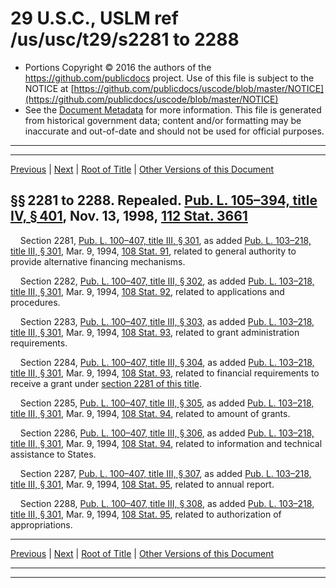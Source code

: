 ---
---

# 29 U.S.C., USLM ref /us/usc/t29/s2281 to 2288

* Portions Copyright © 2016 the authors of the https://github.com/publicdocs project.
  Use of this file is subject to the NOTICE at [https://github.com/publicdocs/uscode/blob/master/NOTICE](https://github.com/publicdocs/uscode/blob/master/NOTICE)
* See the [Document Metadata](././../../../../..//README.md) for more information.
  This file is generated from historical government data; content and/or formatting may be inaccurate and out-of-date and should not be used for official purposes.

----------
----------

[Previous](./../../../../..//us/usc/t29/ch24/schIII/m__us_usc_t29_ch24_schIII.md) | [Next](./../../../../..//us/usc/t29/ch25/m__us_usc_t29_ch25.md) | [Root of Title](./../../../../../) | [Other Versions of this Document](https://publicdocs.github.io/go/links?ns=uslm&ref=%2Fus%2Fusc%2Ft29%2Fs2281+to+2288)

## §§ 2281 to 2288. Repealed. [Pub. L. 105–394, title IV, § 401][/us/pl/105/394/s401], Nov. 13, 1998, [112 Stat. 3661][/us/stat/112/3661]

    Section 2281, [Pub. L. 100–407, title III, § 301][/us/pl/100/407/s301], as added [Pub. L. 103–218, title III, § 301][/us/pl/103/218/s301], Mar. 9, 1994, [108 Stat. 91][/us/stat/108/91], related to general authority to provide alternative financing mechanisms.

    Section 2282, [Pub. L. 100–407, title III, § 302][/us/pl/100/407/s302], as added [Pub. L. 103–218, title III, § 301][/us/pl/103/218/s301], Mar. 9, 1994, [108 Stat. 92][/us/stat/108/92], related to applications and procedures.

    Section 2283, [Pub. L. 100–407, title III, § 303][/us/pl/100/407/s303], as added [Pub. L. 103–218, title III, § 301][/us/pl/103/218/s301], Mar. 9, 1994, [108 Stat. 93][/us/stat/108/93], related to grant administration requirements.

    Section 2284, [Pub. L. 100–407, title III, § 304][/us/pl/100/407/s304], as added [Pub. L. 103–218, title III, § 301][/us/pl/103/218/s301], Mar. 9, 1994, [108 Stat. 93][/us/stat/108/93], related to financial requirements to receive a grant under [section 2281 of this title][/us/usc/t29/s2281].

    Section 2285, [Pub. L. 100–407, title III, § 305][/us/pl/100/407/s305], as added [Pub. L. 103–218, title III, § 301][/us/pl/103/218/s301], Mar. 9, 1994, [108 Stat. 94][/us/stat/108/94], related to amount of grants.

    Section 2286, [Pub. L. 100–407, title III, § 306][/us/pl/100/407/s306], as added [Pub. L. 103–218, title III, § 301][/us/pl/103/218/s301], Mar. 9, 1994, [108 Stat. 94][/us/stat/108/94], related to information and technical assistance to States.

    Section 2287, [Pub. L. 100–407, title III, § 307][/us/pl/100/407/s307], as added [Pub. L. 103–218, title III, § 301][/us/pl/103/218/s301], Mar. 9, 1994, [108 Stat. 95][/us/stat/108/95], related to annual report.

    Section 2288, [Pub. L. 100–407, title III, § 308][/us/pl/100/407/s308], as added [Pub. L. 103–218, title III, § 301][/us/pl/103/218/s301], Mar. 9, 1994, [108 Stat. 95][/us/stat/108/95], related to authorization of appropriations.

----------

[Previous](./../../../../..//us/usc/t29/ch24/schIII/m__us_usc_t29_ch24_schIII.md) | [Next](./../../../../..//us/usc/t29/ch25/m__us_usc_t29_ch25.md) | [Root of Title](./../../../../../) | [Other Versions of this Document](https://publicdocs.github.io/go/links?ns=uslm&ref=%2Fus%2Fusc%2Ft29%2Fs2281+to+2288)

----------
----------

[/us/pl/105/394/s401]: https://publicdocs.github.io/go/links?ns=uslm&ref=%2Fus%2Fpl%2F105%2F394%2Fs401
[/us/stat/112/3661]: https://publicdocs.github.io/go/links?ns=uslm&ref=%2Fus%2Fstat%2F112%2F3661
[/us/pl/100/407/s301]: https://publicdocs.github.io/go/links?ns=uslm&ref=%2Fus%2Fpl%2F100%2F407%2Fs301
[/us/pl/103/218/s301]: https://publicdocs.github.io/go/links?ns=uslm&ref=%2Fus%2Fpl%2F103%2F218%2Fs301
[/us/stat/108/91]: https://publicdocs.github.io/go/links?ns=uslm&ref=%2Fus%2Fstat%2F108%2F91
[/us/pl/100/407/s302]: https://publicdocs.github.io/go/links?ns=uslm&ref=%2Fus%2Fpl%2F100%2F407%2Fs302
[/us/pl/103/218/s301]: https://publicdocs.github.io/go/links?ns=uslm&ref=%2Fus%2Fpl%2F103%2F218%2Fs301
[/us/stat/108/92]: https://publicdocs.github.io/go/links?ns=uslm&ref=%2Fus%2Fstat%2F108%2F92
[/us/pl/100/407/s303]: https://publicdocs.github.io/go/links?ns=uslm&ref=%2Fus%2Fpl%2F100%2F407%2Fs303
[/us/pl/103/218/s301]: https://publicdocs.github.io/go/links?ns=uslm&ref=%2Fus%2Fpl%2F103%2F218%2Fs301
[/us/stat/108/93]: https://publicdocs.github.io/go/links?ns=uslm&ref=%2Fus%2Fstat%2F108%2F93
[/us/pl/100/407/s304]: https://publicdocs.github.io/go/links?ns=uslm&ref=%2Fus%2Fpl%2F100%2F407%2Fs304
[/us/pl/103/218/s301]: https://publicdocs.github.io/go/links?ns=uslm&ref=%2Fus%2Fpl%2F103%2F218%2Fs301
[/us/stat/108/93]: https://publicdocs.github.io/go/links?ns=uslm&ref=%2Fus%2Fstat%2F108%2F93
[/us/usc/t29/s2281]: https://publicdocs.github.io/go/links?ns=uslm&ref=%2Fus%2Fusc%2Ft29%2Fs2281
[/us/pl/100/407/s305]: https://publicdocs.github.io/go/links?ns=uslm&ref=%2Fus%2Fpl%2F100%2F407%2Fs305
[/us/pl/103/218/s301]: https://publicdocs.github.io/go/links?ns=uslm&ref=%2Fus%2Fpl%2F103%2F218%2Fs301
[/us/stat/108/94]: https://publicdocs.github.io/go/links?ns=uslm&ref=%2Fus%2Fstat%2F108%2F94
[/us/pl/100/407/s306]: https://publicdocs.github.io/go/links?ns=uslm&ref=%2Fus%2Fpl%2F100%2F407%2Fs306
[/us/pl/103/218/s301]: https://publicdocs.github.io/go/links?ns=uslm&ref=%2Fus%2Fpl%2F103%2F218%2Fs301
[/us/stat/108/94]: https://publicdocs.github.io/go/links?ns=uslm&ref=%2Fus%2Fstat%2F108%2F94
[/us/pl/100/407/s307]: https://publicdocs.github.io/go/links?ns=uslm&ref=%2Fus%2Fpl%2F100%2F407%2Fs307
[/us/pl/103/218/s301]: https://publicdocs.github.io/go/links?ns=uslm&ref=%2Fus%2Fpl%2F103%2F218%2Fs301
[/us/stat/108/95]: https://publicdocs.github.io/go/links?ns=uslm&ref=%2Fus%2Fstat%2F108%2F95
[/us/pl/100/407/s308]: https://publicdocs.github.io/go/links?ns=uslm&ref=%2Fus%2Fpl%2F100%2F407%2Fs308
[/us/pl/103/218/s301]: https://publicdocs.github.io/go/links?ns=uslm&ref=%2Fus%2Fpl%2F103%2F218%2Fs301
[/us/stat/108/95]: https://publicdocs.github.io/go/links?ns=uslm&ref=%2Fus%2Fstat%2F108%2F95



